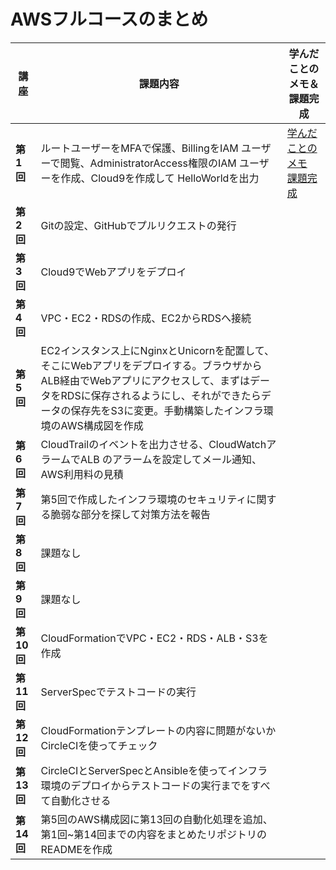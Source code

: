 # AWSフルコースのまとめ

|講座|課題内容|学んだことのメモ＆課題完成|
|---|---|---|
|**第1回**|ルートユーザーをMFAで保護、BillingをIAM ユーザーで閲覧、AdministratorAccess権限のIAM ユーザーを作成、Cloud9を作成して HelloWorldを出力|[学んだことのメモ](https://github.com/Hidetaka-Konishi/Raise_AWS_1)　[課題完成](https://github.com/Hidetaka-Konishi/Raise_kadai_1)|
|**第2回**|Gitの設定、GitHubでプルリクエストの発行||
|**第3回**|Cloud9でWebアプリをデプロイ||
|**第4回**|VPC・EC2・RDSの作成、EC2からRDSへ接続||
|**第5回**|EC2インスタンス上にNginxとUnicornを配置して、そこにWebアプリをデプロイする。ブラウザからALB経由でWebアプリにアクセスして、まずはデータをRDSに保存されるようにし、それができたらデータの保存先をS3に変更。手動構築したインフラ環境のAWS構成図を作成||
|**第6回**|CloudTrailのイベントを出力させる、CloudWatchアラームでALB のアラームを設定してメール通知、AWS利用料の見積||
|**第7回**|第5回で作成したインフラ環境のセキュリティに関する脆弱な部分を探して対策方法を報告||
|**第8回**|課題なし||
|**第9回**|課題なし||
|**第10回**|CloudFormationでVPC・EC2・RDS・ALB・S3を作成||
|**第11回**|ServerSpecでテストコードの実行||
|**第12回**|CloudFormationテンプレートの内容に問題がないかCircleCIを使ってチェック||
|**第13回**|CircleCIとServerSpecとAnsibleを使ってインフラ環境のデプロイからテストコードの実行までをすべて自動化させる ||
|**第14回**|第5回のAWS構成図に第13回の自動化処理を追加、第1回~第14回までの内容をまとめたリポジトリのREADMEを作成||
